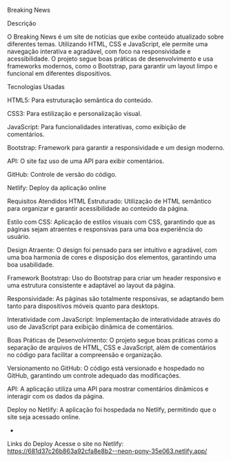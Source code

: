 Breaking News

Descrição

O Breaking News é um site de notícias que exibe conteúdo atualizado sobre diferentes temas. Utilizando HTML, CSS e JavaScript, ele permite uma navegação interativa e agradável, com foco na responsividade e acessibilidade. O projeto segue boas práticas de desenvolvimento e usa frameworks modernos, como o Bootstrap, para garantir um layout limpo e funcional em diferentes dispositivos.


Tecnologias Usadas

HTML5: Para estruturação semântica do conteúdo.

CSS3: Para estilização e personalização visual.

JavaScript: Para funcionalidades interativas, como exibição de comentários.

Bootstrap: Framework para garantir a responsividade e um design moderno.

API: O site faz uso de uma API para exibir comentários.

GitHub: Controle de versão do código.

Netlify: Deploy da aplicação online

Requisitos Atendidos
HTML Estruturado: Utilização de HTML semântico para organizar e garantir acessibilidade ao conteúdo da página.

Estilo com CSS: Aplicação de estilos visuais com CSS, garantindo que as páginas sejam atraentes e responsivas para uma boa experiência do usuário.

Design Atraente: O design foi pensado para ser intuitivo e agradável, com uma boa harmonia de cores e disposição dos elementos, garantindo uma boa usabilidade.

Framework Bootstrap: Uso do Bootstrap para criar um header responsivo e uma estrutura consistente e adaptável ao layout da página.

Responsividade: As páginas são totalmente responsivas, se adaptando bem tanto para dispositivos móveis quanto para desktops.

Interatividade com JavaScript: Implementação de interatividade através do uso de JavaScript para exibição dinâmica de comentários.

Boas Práticas de Desenvolvimento: O projeto segue boas práticas como a separação de arquivos de HTML, CSS e JavaScript, além de comentários no código para facilitar a compreensão e organização.

Versionamento no GitHub: O código está versionado e hospedado no GitHub, garantindo um controle adequado das modificações.

API: A aplicação utiliza uma API para mostrar comentários dinâmicos e interagir com os dados da página.

Deploy no Netlify: A aplicação foi hospedada no Netlify, permitindo que o site seja acessado online.

-

Links do Deploy
Acesse o site no Netlify: https://681d37c26b863a92cfa8e8b2--neon-pony-35e063.netlify.app/
